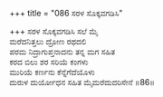 +++
title = "086 ಸರಳ ಸೊಕ್ಕವಗಡಿಸಿ"

+++
ಸರಳ ಸೊಕ್ಕವಗಡಿಸಿ ಸಲೆ ಮೈ  
ಮರೆದನಿತ್ತಲು ದ್ರೋಣ ರಥದಲಿ  
ಪರಮ ನಿದ್ರಾಗುಪ್ತನಾದನು ತನ್ನ ಮಗ ಸಹಿತ  
ಕರದ ಬಿಲು ಶರ ಸರಿಯೆ ಕಂಗಳು  
ಮುರಿಯೆ ಕರ್ಣನು ಕೆನ್ನೆಗೆದೆಯೊಳು  
ದುರುಳ ದುರ್ಯೋಧನ ಸಹಿತ ಮೈಮರೆದುದರಿಸೇನೆ     ॥86॥